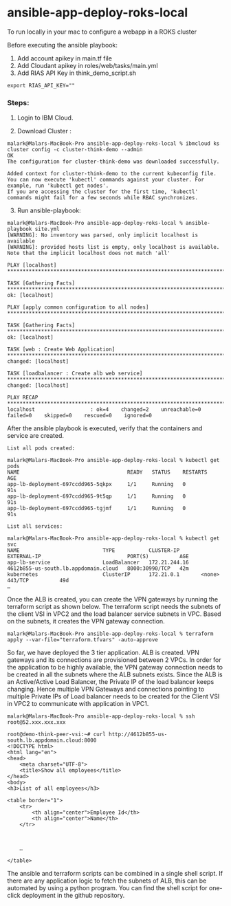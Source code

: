 # ansible-app-deploy-roks-local
To run locally in your mac to configure a webapp in a ROKS cluster


Before executing the ansible playbook:   

1. Add account apikey in main.tf file   
2. Add Cloudant apikey in roles/web/tasks/main.yml  
3. Add RIAS API Key in think_demo_script.sh

```
export RIAS_API_KEY=""
```


### Steps:  

1. Login to IBM Cloud.   

2. Download Cluster :   

```
malark@Malars-MacBook-Pro ansible-app-deploy-roks-local % ibmcloud ks cluster config -c cluster-think-demo --admin  
OK
The configuration for cluster-think-demo was downloaded successfully.

Added context for cluster-think-demo to the current kubeconfig file.
You can now execute 'kubectl' commands against your cluster. For example, run 'kubectl get nodes'.
If you are accessing the cluster for the first time, 'kubectl' commands might fail for a few seconds while RBAC synchronizes.

```

3. Run ansible-playbook:  

```
malark@Malars-MacBook-Pro ansible-app-deploy-roks-local % ansible-playbook site.yml           
[WARNING]: No inventory was parsed, only implicit localhost is available
[WARNING]: provided hosts list is empty, only localhost is available. Note that the implicit localhost does not match 'all'

PLAY [localhost] *******************************************************************************************************************************************************************************************

TASK [Gathering Facts] *************************************************************************************************************************************************************************************
ok: [localhost]

PLAY [apply common configuration to all nodes] *************************************************************************************************************************************************************

TASK [Gathering Facts] *************************************************************************************************************************************************************************************
ok: [localhost]

TASK [web : Create Web Application] ************************************************************************************************************************************************************************
changed: [localhost]

TASK [loadbalancer : Create alb web service] ***************************************************************************************************************************************************************
changed: [localhost]

PLAY RECAP *************************************************************************************************************************************************************************************************
localhost                  : ok=4    changed=2    unreachable=0    failed=0    skipped=0    rescued=0    ignored=0   
```

After the ansible playbook is executed, verify that the containers and service are created.

``` 
List all pods created:   

malark@Malars-MacBook-Pro ansible-app-deploy-roks-local % kubectl get pods          
NAME                                   READY   STATUS    RESTARTS   AGE
app-lb-deployment-697ccdd965-5qkpx     1/1     Running   0          91s
app-lb-deployment-697ccdd965-9t5qp     1/1     Running   0          91s
app-lb-deployment-697ccdd965-tgjmf     1/1     Running   0          91s

List all services: 

malark@Malars-MacBook-Pro ansible-app-deploy-roks-local % kubectl get svc
NAME                           TYPE           CLUSTER-IP       EXTERNAL-IP                            PORT(S)          AGE
app-lb-service                 LoadBalancer   172.21.244.16    4612b855-us-south.lb.appdomain.cloud   8000:30990/TCP   42m
kubernetes                     ClusterIP      172.21.0.1       <none>                                 443/TCP          49d
…

```
Once the ALB is created, you can create the VPN gateways by running the terraform script as shown below. The terraform script needs the subnets of the client VSI in VPC2 and the load balancer service subnets in VPC. Based on the subnets, it creates the VPN gateway connection.

```
malark@Malars-MacBook-Pro ansible-app-deploy-roks-local % terraform apply --var-file="terraform.tfvars" -auto-approve
```

So far, we have deployed the 3 tier application. ALB is created. VPN gateways and its connections are provisioned between 2 VPCs. In order for the application to be highly available, the VPN gateway connection needs to be created in all the subnets where the ALB subnets exists. Since the ALB is an Active/Active Load Balancer, the Private IP of the load balancer keeps changing. Hence multiple VPN Gateways and connections pointing to multiple Private IPs of Load balancer needs to be created for the Client VSI in VPC2 to communicate with application in VPC1. 

```
malark@Malars-MacBook-Pro ansible-app-deploy-roks-local % ssh root@52.xxx.xxx.xxx          

root@demo-think-peer-vsi:~# curl http://4612b855-us-south.lb.appdomain.cloud:8000
<!DOCTYPE html>
<html lang="en">
<head>
    <meta charset="UTF-8">
    <title>Show all employees</title>
</head>
<body>
<h3>List of all employees</h3>

<table border="1">
    <tr>
        <th align="center">Employee Id</th>
		<th align="center">Name</th>
    </tr>
    
    
    
    …
    
</table> 
```

The ansible and terraform scripts can be combined in a single shell script. If there are any application logic to fetch the subnets of ALB, this can be automated by using a python program. You can find the shell script for one-click deployment in the github repository. 
